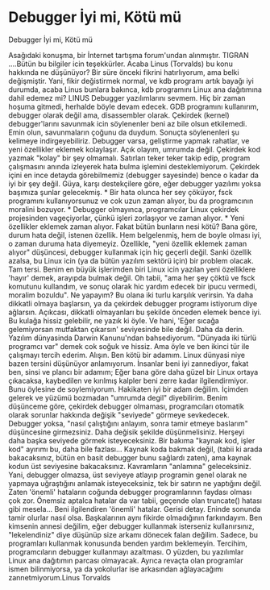 # Debugger İyi mi, Kötü mü


Debugger İyi mi, Kötü mü



 Asağıdaki konuşma, bir İnternet tartışma forum'undan alınmıştır.               TIGRAN              ....Bütün bu bilgiler icin teşekkürler. Acaba Linus (Torvalds) bu konu hakkında ne düşünüyor? Bir süre önceki fikrini hatırlıyorum, ama belki değişmiştir. Yani, fikir değistirmek normal, ve kdb programı artık  bayağı iyi durumda, acaba Linus bunlara bakınca, kdb programını Linux ana dağıtımına dahil edemez mi?               LINUS              Debugger yazılımlarını sevmem. Hiç bir zaman hoşuma gitmedi, herhalde  böyle devam edecek. GDB programını kullanırım, debugger olarak  değil ama, disassembler olarak.               Çekirdek (kernel) debugger'larını savunmak icin söylenenler beni az bile olsun etkilemedi. Emin olun, savunmaların çoğunu da duydum. Sonuçta söylenenleri şu kelimeye indirgeyebiliriz.               Debugger varsa, geliştirme yapmak rahatlar, ve yeni özellikler eklemek kolaylaşır.               Açık olayım, umrumda değil. Çekirdek kod yazmak "kolay" bir şey olmamalı. Satırları teker teker takip edip, program çalışmasını anında izleyerek hata bulma işlemini desteklemiyorum. Çekirdek içini en ince detayda görebilmemiz (debugger sayesinde) bence o kadar da iyi bir şey değil.               Güya, karşı destekçilere göre, eğer debugger yazılımı yoksa başımıza şunlar gelecekmiş.              * Bir hata olunca her sey çöküyor, fsck programını kullanıyorsunuz ve cok uzun zaman alıyor, bu da programcının moralini bozuyor.   * Debugger olmayınca, programcılar Linux çekirdek projesinden vageçiyorlar, çünkü işleri zorlaşıyor ve zaman alıyor.   * Yeni özellikler eklemek zaman alıyor.             Fakat bütün bunların nesi kötü?              Bana göre, durum hata değil, istenen özellik. Hem belgelenmiş, hem de boyle olması iyi, o zaman duruma hata diyemeyiz.               Özellikle, "yeni özellik eklemek zaman alıyor" düşüncesi, debugger kullanmak için hiç geçerli değil. Sanki özellik azalsa, bu Linux icin (ya da bütün yazılım sektörü için) bir problem olacak. Tam tersi. Benim en büyük işlerimden biri Linux icin yazılan yeni özelliklere 'hayır' demek, arayıpda bulmak değil.               Oh tabii, "ama her şey çöktü ve fsck komutunu kullandım, ve sonuç olarak hic yardım edecek bir ipucu vermedi, moralim bozuldu". Ne yapayım? Bu olana iki turlu karşılık verirsin. Ya daha dikkatli olmaya başlarsın, ya da çekirdek debugger programı istiyorum diye ağlarsın.               Açıkcası, dikkatli olmayanları bu şekilde önceden elemek bence iyi. Bu kulağa hissiz gelebilir, ne yazık ki öyle. Ve hani, 'Eğer sıcağa gelemiyorsan mutfaktan çıkarsın' seviyesinde bile değil. Daha da derin. Yazılım dünyasinda Darwin Kanunu'ndan bahsediyorum.              "Dünyada iki türlü programcı var" demek cok soğuk ve hissiz. Ama öyle ve ben ikinci tür ile çalışmayı tercih ederim. Alışın.              Ben kötü bir adamım. Linux dünyasi niye bazen tersini düşünüyor anlamıyorum. İnsanlar beni iyi zannediyor, fakat ben, sinsi ve plancı bir adamım; Eğer bana göre daha güzel bir Linux ortaya çıkacaksa, kaybedilen ve kırılmış kalpler beni zerre kadar ilgilendirmiyor.              Bunu öylesine de soylemiyorum. Hakikaten iyi bir adam değilim. İçimden gelerek ve yüzümü bozmadan "umrumda degil" diyebilirim.              Benim düşünceme göre, çekirdek debugger olmaması, programcıları otomatik olarak sorunlar hakkında değişik "seviyede" görmeye sevkedecek. Debugger yoksa, "nasıl çalıştığını anlayım, sonra tamir etmeye baslarım" düşüncesine girmezsiniz. Daha değisik şekilde düşünmelisiniz. Herşeyi daha başka seviyede görmek isteyeceksiniz.               Bir bakıma "kaynak kod, işler kod" ayırımı bu, daha bile fazlası... Kaynak koda bakmak değil, (tabii ki arada bakacaksınız, bütün en basit debugger bunu sağlardı zaten), ama kaynak kodun üst seviyesine bakacaksınız. Kavramların "anlamına" geleceksiniz. Yani, debugger olmazsa, üst seviyeye atlayıp programin genel olarak ne yapmaya uğraştığını anlamak isteyeceksiniz, tek bir satırın ne yaptığını değil.               Zaten 'önemli' hataların coğunda debugger programlarının faydası olması çok zor. Önemsiz aptalca hatalar da var tabii, geçende olan truncate() hatası gibi mesela... Beni ilgilendiren 'önemli' hatalar. Gerisi detay. Eninde sonunda tamir olurlar nasıl olsa.               Başkalarının aynı fikirde olmadığının farkındayım. Ben kimsenin annesi değilim, eğer debugger kullanmak isterseniz kullanırsınız, "lekelendiniz" diye düşünüp size arkamı dönecek falan değilim. Sadece, bu programları kullanmak konusunda benden yardım beklemeyin. Tercihim, programcıların debugger kullanmayı azaltması. O yüzden, bu yazılımlar Linux ana dağıtımın parcası olmayacak. Ayrıca revaçta olan programlar ismen bilinmiyorsa, ya da yokolurlar ise arkasından ağlayacağımı zannetmiyorum.Linus Torvalds




